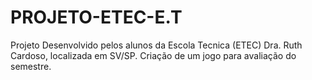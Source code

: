 # PROJETO-ETEC-E.T
Projeto Desenvolvido pelos alunos da Escola Tecnica (ETEC) Dra. Ruth Cardoso, localizada em SV/SP. Criação de um jogo para avaliação do semestre.
